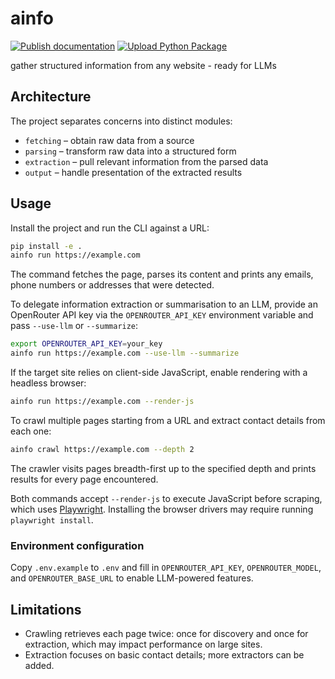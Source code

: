# ainfo

[![Publish documentation](https://github.com/MisterXY89/ainfo/actions/workflows/publish-docs.yml/badge.svg)](https://github.com/MisterXY89/ainfo/actions/workflows/publish-docs.yml) [![Upload Python Package](https://github.com/MisterXY89/ainfo/actions/workflows/python-publish.yml/badge.svg)](https://github.com/MisterXY89/ainfo/actions/workflows/python-publish.yml)

gather structured information from any website - ready for LLMs

## Architecture

The project separates concerns into distinct modules:

- `fetching` – obtain raw data from a source
- `parsing` – transform raw data into a structured form
- `extraction` – pull relevant information from the parsed data
- `output` – handle presentation of the extracted results

## Usage

Install the project and run the CLI against a URL:

```bash
pip install -e .
ainfo run https://example.com
```

The command fetches the page, parses its content and prints any emails,
phone numbers or addresses that were detected.

To delegate information extraction or summarisation to an LLM, provide an
OpenRouter API key via the ``OPENROUTER_API_KEY`` environment variable and pass
``--use-llm`` or ``--summarize``:

```bash
export OPENROUTER_API_KEY=your_key
ainfo run https://example.com --use-llm --summarize
```

If the target site relies on client-side JavaScript, enable rendering with a
headless browser:

```bash
ainfo run https://example.com --render-js
```

To crawl multiple pages starting from a URL and extract contact details from
each one:

```bash
ainfo crawl https://example.com --depth 2
```

The crawler visits pages breadth-first up to the specified depth and prints
results for every page encountered.

Both commands accept `--render-js` to execute JavaScript before scraping, which
uses [Playwright](https://playwright.dev/). Installing the browser drivers may
require running `playwright install`.

### Environment configuration

Copy `.env.example` to `.env` and fill in `OPENROUTER_API_KEY`, `OPENROUTER_MODEL`, and `OPENROUTER_BASE_URL` to enable LLM-powered features.

## Limitations

- Crawling retrieves each page twice: once for discovery and once for
  extraction, which may impact performance on large sites.
- Extraction focuses on basic contact details; more extractors can be added.
